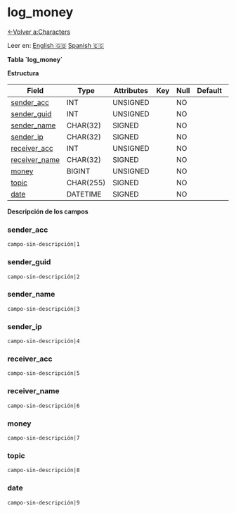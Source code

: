﻿# log\_money

[<-Volver a:Characters](database-characters)

Leer en: [English :gb:](../log_money) [Spanish :es:](log_money)

**Tabla \`log\_money\`**

**Estructura**

| Field              | Type     | Attributes | Key | Null | Default | Extra | Comment |
| ------------------ | -------- | ---------- | --- | ---- | ------- | ----- | ------- |
| [sender_acc][1]    | INT      | UNSIGNED   |     | NO   |         |       |         |
| [sender_guid][2]   | INT      | UNSIGNED   |     | NO   |         |       |         |
| [sender_name][3]   | CHAR(32) | SIGNED     |     | NO   |         |       |         |
| [sender_ip][4]     | CHAR(32) | SIGNED     |     | NO   |         |       |         |
| [receiver_acc][5]  | INT      | UNSIGNED   |     | NO   |         |       |         |
| [receiver_name][6] | CHAR(32) | SIGNED     |     | NO   |         |       |         |
| [money][7]         | BIGINT   | UNSIGNED   |     | NO   |         |       |         |
| [topic][8]         | CHAR(255)| SIGNED     |     | NO   |         |       |         |
| [date][9]          | DATETIME | SIGNED     |     | NO   |         |       |         |

[1]: #senderacc
[2]: #senderguid
[3]: #sendername
[4]: #senderip
[5]: #receiveracc
[6]: #receivername
[7]: #money
[8]: #topic
[9]: #date

**Descripción de los campos**

### sender\_acc

`campo-sin-descripción|1`

### sender\_guid

`campo-sin-descripción|2`

### sender\_name

`campo-sin-descripción|3`

### sender\_ip

`campo-sin-descripción|4`

### receiver\_acc

`campo-sin-descripción|5`

### receiver\_name

`campo-sin-descripción|6`

### money

`campo-sin-descripción|7`

### topic

`campo-sin-descripción|8`

### date

`campo-sin-descripción|9`
